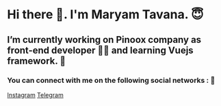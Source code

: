 # Hi there 👋. I'm Maryam Tavana. :innocent: 

## I’m currently working on Pinoox company as front-end developer :woman_technologist: and learning Vuejs framework.  :smiling_face_with_three_hearts:

### You can connect with me on the following social networks : :speech_balloon:


[Instagram](https://instagram.com/maryamtavana.__)
[Telegram](https://t.me/maryamtavana00)


